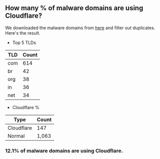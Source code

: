 ## How many % of malware domains are using Cloudflare?


We downloaded the malware domains from [here](https://urlhaus.abuse.ch) and filter out duplicates.
Here's the result.


[//]: # (start replacement)


- Top 5 TLDs

| TLD | Count |
| --- | --- |
| com | 614 |
| br | 42 |
| org | 38 |
| in | 36 |
| net | 34 |


- Cloudflare %

| Type | Count |
| --- | --- |
| Cloudflare | 147 |
| Normal | 1,063 |


### 12.1% of malware domains are using Cloudflare.